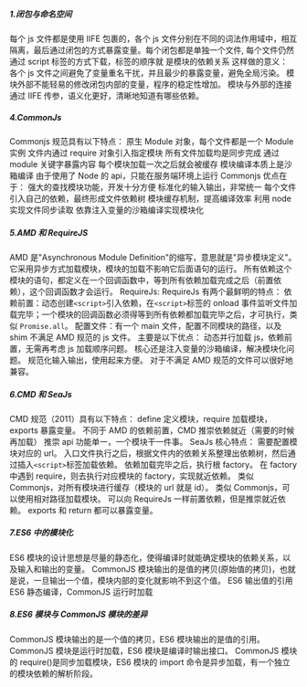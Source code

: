 ##### 1.闭包与命名空间

每个 js 文件都是使用 IIFE 包裹的，各个 js 文件分别在不同的词法作用域中，相互隔离，最后通过闭包的方式暴露变量。每个闭包都是单独一个文件,
每个文件仍然通过 script 标签的方式下载，标签的顺序就 是模块的依赖关系
这样做的意义：
各个 js 文件之间避免了变量重名干扰，并且最少的暴露变量，避免全局污染。
模块外部不能轻易的修改闭包内部的变量，程序的稳定性增加。
模块与外部的连接通过 IIFE 传参，语义化更好，清晰地知道有哪些依赖。

##### 4.CommonJs

Commonjs 规范具有以下特点：
原生 Module 对象，每个文件都是一个 Module 实例
文件内通过 require 对象引入指定模块
所有文件加载均是同步完成
通过 module 关键字暴露内容
每个模块加载一次之后就会被缓存
模块编译本质上是沙箱编译
由于使用了 Node 的 api，只能在服务端环境上运行
Commonjs 优点在于：
强大的查找模块功能，开发十分方便
标准化的输入输出，非常统一
每个文件引入自己的依赖，最终形成文件依赖树
模块缓存机制，提高编译效率
利用 node 实现文件同步读取
依靠注入变量的沙箱编译实现模块化

##### 5.AMD 和 RequireJS

AMD 是"Asynchronous Module Definition"的缩写，意思就是"异步模块定义"。它采用异步方式加载模块，模块的加载不影响它后面语句的运行。
所有依赖这个模块的语句，都定义在一个回调函数中，等到所有依赖加载完成之后（前置依赖），这个回调函数才会运行。
RequireJs:
RequireJs 有两个最鲜明的特点：
依赖前置：动态创建`<script>`引入依赖，在`<script>`标签的 onload 事件监听文件加载完毕；一个模块的回调函数必须得等到所有依赖都加载完毕之后，才可执行，类似 `Promise.all`。
配置文件：有一个 main 文件，配置不同模块的路径，以及 shim 不满足 AMD 规范的 js 文件。
主要是以下优点：
动态并行加载 js，依赖前置，无需再考虑 js 加载顺序问题。
核心还是注入变量的沙箱编译，解决模块化问题。
规范化输入输出，使用起来方便。
对于不满足 AMD 规范的文件可以很好地兼容。

##### 6.CMD 和 SeaJs

CMD 规范（2011）具有以下特点：
define 定义模块，require 加载模块，exports 暴露变量。
不同于 AMD 的依赖前置，CMD 推崇依赖就近（需要的时候再加载）
推崇 api 功能单一，一个模块干一件事。
SeaJs 核心特点：
需要配置模块对应的 url。
入口文件执行之后，根据文件内的依赖关系整理出依赖树，然后通过插入`<script>`标签加载依赖。
依赖加载完毕之后，执行根 factory。
在 factory 中遇到 require，则去执行对应模块的 factory，实现就近依赖。
类似 Commonjs，对所有模块进行缓存（模块的 url 就是 id）。
类似 Commonjs，可以使用相对路径加载模块。
可以向 RequireJs 一样前置依赖，但是推崇就近依赖。
exports 和 return 都可以暴露变量。

##### 7.ES6 中的模块化

ES6 模块的设计思想是尽量的静态化，使得编译时就能确定模块的依赖关系，以及输入和输出的变量。
CommonJS 模块输出的是值的拷贝(原始值的拷贝)，也就是说，一旦输出一个值，模块内部的变化就影响不到这个值。
ES6 输出值的引用
ES6 静态编译，CommonJS 运行时加载

##### 8.ES6 模块与 CommonJS 模块的差异

CommonJS 模块输出的是一个值的拷贝，ES6 模块输出的是值的引用。
CommonJS 模块是运行时加载，ES6 模块是编译时输出接口。
CommonJS 模块的 require()是同步加载模块，ES6 模块的 import 命令是异步加载，有一个独立的模块依赖的解析阶段。
